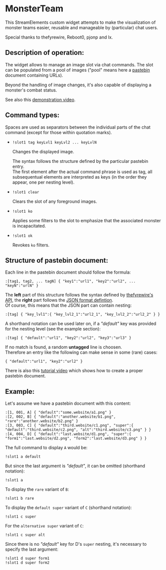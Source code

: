 # MonsterTeam
This StreamElements custom widget attempts to make the visualization of monster teams easier, reusable and manageable by (particular) chat users.

Special thanks to thefyrewire, Reboot0, pjonp and lx.


## Description of operation:
The widget allows to manage an image slot via chat commands. The slot can be populated from a pool of images ("pool" means here a [pastebin](https://pastebin.com/) document containing URLs).

Beyond the handling of image changes, it's also capable of displaying a monster's combat status.

See also this [demonstration video](https://streamable.com/g8ph5d).


## Command types:
Spaces are used as separators between the individual parts of the chat command (except for those within quotation marks).  

 - `!slot1 tag keyLvl1 keyLvl2 ... keyLvlN` 
   
   Changes the displayed image. 
   
   The syntax follows the structure defined by the particular pastebin entry.  
   The first element after the actual command phrase is used as tag, all subsequentual elements are interpreted as keys (in the order they appear, one per nesting level).
   
 - `!slot1 clear`
   
   Clears the slot of any foreground images.
   
 - `!slot1 ko`
   
   Applies some filters to the slot to emphasize that the associated monster is incapacitated.
   
 - `!slot1 ok`
   
   Revokes `ko` filters.


## Structure of pastebin document:
Each line in the pastebin document should follow the formula:
```
:[tag1, tag2, ... tagN] { "key1":"url1", "key2":"url2", ... "keyN":"urlN" }
```

The **left** part of this structure follows the syntax defined by [thefyrewire's API](https://thefyrewire.com/docs/api/twitch/pastebin/), the **right** part follows the [JSON format defintion](https://developer.mozilla.org/en-US/docs/Learn/JavaScript/Objects/JSON#json_structure).  
Of course, this means that the JSON part can contain nesting:
```
:[tag] { "key_lvl1":{ "key_lvl2_1":"url2_1", "key_lvl2_2":"url2_2" } }
```

A shorthand notation can be used later on, if a *"default"* key was provided for the nesting level (see the example section): 
```
:[tag] { "default":"url1", "key2":"url2", "key3":"url3" }
```

If no match is found, a random **untagged** line is choosen.  
Therefore an entry like the following can make sense in some (rare) cases:
```
{ "default":"url1", "key2":"url2" }
```

There is also this [tutorial video](https://streamable.com/a5k8of) which shows how to create a proper pastebin document.


## Example:
Let's assume we have a pastebin document with this content:
```
:[1, 001, A] { "default":"some.website/a1.png" }
:[2, 002, B] { "default":"another.website/b1.png", "rare":"another.website/b2.png" }
:[3, 003, C] { "default":"third.website/c1.png", "super":{ "default":"third.website/c2.png", "alt":"third.website/c3.png" } }
:[4, 004, D] { "default":"last.website/d1.png", "super":{ "form1":"last.website/d2.png", "form2":"last.website/d3.png" } }
```

The full command to display `A` would be:
```
!slot1 a default
```

But since the last argument is *"default"*, it can be omitted (shorthand notation):
```
!slot1 a
```

To display the `rare` variant of `B`:
```
!slot1 b rare
```

To display the `default super` variant of `C` (shorthand notation):
```
!slot1 c super
```

For the `alternative super` variant of `C`:
```
!slot1 c super alt
```

Since there is no *"default"* key for D's `super` nesting, it's necessary to specify the last argument:
```
!slot1 d super form1
!slot1 d super form2
```

